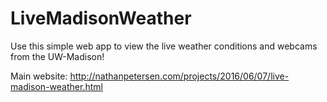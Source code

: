 # LiveMadisonWeather

Use this simple web app to view the live weather conditions and webcams from the UW-Madison!

Main website: http://nathanpetersen.com/projects/2016/06/07/live-madison-weather.html
